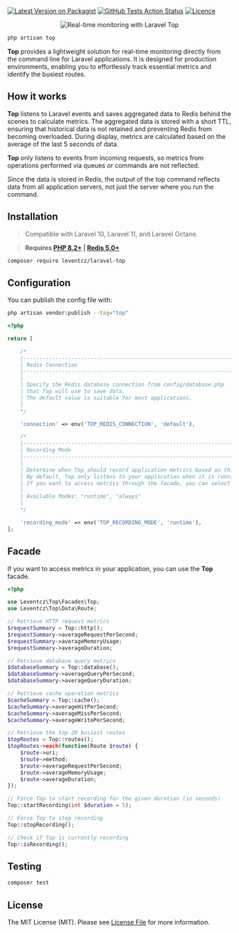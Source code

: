 [![Latest Version on Packagist](https://img.shields.io/packagist/v/leventcz/laravel-top.svg?style=flat-square)](https://packagist.org/packages/leventcz/laravel-top)
[![GitHub Tests Action Status](https://img.shields.io/github/actions/workflow/status/leventcz/laravel-top/tests.yml?branch=1.x&label=tests&style=flat-square)](https://github.com/leventcz/laravel-top/actions)
[![Licence](https://img.shields.io/github/license/leventcz/laravel-top.svg?style=flat-square)](https://github.com/leventcz/laravel-top/actions)

<p align="center"><img src="/art/top.gif" alt="Real-time monitoring with Laravel Top"></p>

```php
php artisan top
```
**Top** provides a lightweight solution for real-time monitoring directly from the command line for Laravel applications. It is designed for production environments, enabling you to effortlessly track essential metrics and identify the busiest routes.

## How it works

**Top** listens to Laravel events and saves aggregated data to Redis behind the scenes to calculate metrics. The aggregated data is stored with a short TTL, ensuring that historical data is not retained and preventing Redis from becoming overloaded. During display, metrics are calculated based on the average of the last 5 seconds of data.

**Top** only listens to events from incoming requests, so metrics from operations performed via queues or commands are not reflected.

Since the data is stored in Redis, the output of the top command reflects data from all application servers, not just the server where you run the command.

## Installation

> Compatible with Laravel 10, Laravel 11, and Laravel Octane.

> **Requires [PHP 8.2+](https://php.net/releases/) | [Redis 5.0+](https://redis.io)**

```bash
composer require leventcz/laravel-top
```

## Configuration

You can publish the config file with:

```bash
php artisan vendor:publish --tag="top"
```

```php
<?php

return [

    /*
    |--------------------------------------------------------------------------
    | Redis Connection
    |--------------------------------------------------------------------------
    |
    | Specify the Redis database connection from config/database.php
    | that Top will use to save data.
    | The default value is suitable for most applications.
    |
    */

    'connection' => env('TOP_REDIS_CONNECTION', 'default'),

    /*
    |--------------------------------------------------------------------------
    | Recording Mode
    |--------------------------------------------------------------------------
    |
    | Determine when Top should record application metrics based on this value.
    | By default, Top only listens to your application when it is running.
    | If you want to access metrics through the facade, you can select the "always" mode.
    |
    | Available Modes: "runtime", "always"
    |
    */

    'recording_mode' => env('TOP_RECORDING_MODE', 'runtime'),
];


```

## Facade

If you want to access metrics in your application, you can use the **Top** facade.

```php
<?php

use Leventcz\Top\Facades\Top;
use Leventcz\Top\Data\Route;

// Retrieve HTTP request metrics
$requestSummary = Top::http();
$requestSummary->averageRequestPerSecond;
$requestSummary->averageMemoryUsage;
$requestSummary->averageDuration;

// Retrieve database query metrics
$databaseSummary = Top::database();
$databaseSummary->averageQueryPerSecond;
$databaseSummary->averageQueryDuration;

// Retrieve cache operation metrics
$cacheSummary = Top::cache();
$cacheSummary->averageHitPerSecond;
$cacheSummary->averageMissPerSecond;
$cacheSummary->averageWritePerSecond;

// Retrieve the top 20 busiest routes
$topRoutes = Top::routes();
$topRoutes->each(function(Route $route) {
    $route->uri;
    $route->method;
    $route->averageRequestPerSecond;
    $route->averageMemoryUsage;
    $route->averageDuration;
});

// Force Top to start recording for the given duration (in seconds)
Top::startRecording(int $duration = 5);

// Force Top to stop recording
Top::stopRecording();

// Check if Top is currently recording
Top::isRecording();
```

## Testing

```bash
composer test
```

## License

The MIT License (MIT). Please see [License File](LICENSE.md) for more information.
